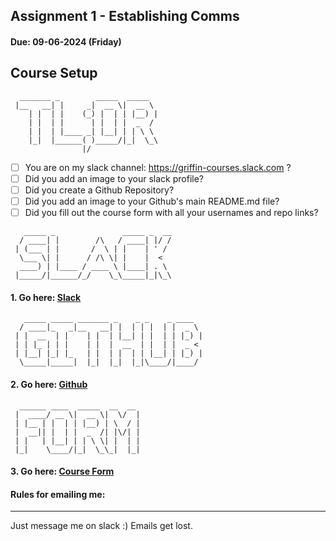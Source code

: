 ## Assignment 1 - Establishing Comms

#### Due: 09-06-2024 (Friday)

## Course Setup

```
  _______ _        _____  _____
 |__   __| |     _|  __ \|  __ \
    | |  | |    (_) |  | | |__) |
    | |  | |      | |  | |  _  /
    | |  | |____ _| |__| | | \ \
    |_|  |______( )_____/|_|  \_\
                |/
```

- [ ] You are on my slack channel: https://griffin-courses.slack.com ?
- [ ] Did you add an image to your slack profile?
- [ ] Did you create a Github Repository?
- [ ] Did you add an image to your Github's main README.md file?
- [ ] Did you fill out the course form with all your usernames and repo links?

```
   _____ _               _____ _  __
  / ____| |        /\   / ____| |/ /
 | (___ | |       /  \ | |    | ' /
  \___ \| |      / /\ \| |    |  <
  ____) | |____ / ____ \ |____| . \
 |_____/|______/_/    \_\_____|_|\_\
```

#### 1. Go here: [Slack](./slack.md)

```
   _____ _____ _______ _    _ _    _ ____
  / ____|_   _|__   __| |  | | |  | |  _ \
 | |  __  | |    | |  | |__| | |  | | |_) |
 | | |_ | | |    | |  |  __  | |  | |  _ <
 | |__| |_| |_   | |  | |  | | |__| | |_) |
  \_____|_____|  |_|  |_|  |_|\____/|____/
```

#### 2. Go here: [Github](./github.md)

```
  ______ ____  _____  __  __
 |  ____/ __ \|  __ \|  \/  |
 | |__ | |  | | |__) | \  / |
 |  __|| |  | |  _  /| |\/| |
 | |   | |__| | | \ \| |  | |
 |_|    \____/|_|  \_\_|  |_|
```

#### 3. Go here: [Course Form](https://forms.gle/dpgWgg68NFkRY9Fb9)

#### Rules for emailing me:

---

Just message me on slack :) Emails get lost.
